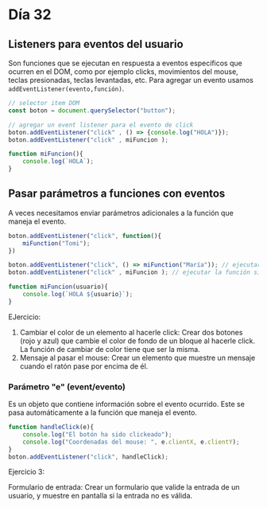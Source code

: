 # Día 32

## Listeners para eventos del usuario

Son funciones que se ejecutan en respuesta a eventos específicos que ocurren en el DOM, como por ejemplo clicks, movimientos del mouse, teclas presionadas, teclas levantadas, etc. Para agregar un evento usamos `addEventListener(evento,función)`.

```js
// selector item DOM
const boton = document.querySelector("button");

// agregar un event listener para el evento de click
boton.addEventListener("click" , () => {console.log("HOLA")});
boton.addEventListener("click" , miFuncion );

function miFuncion(){
    console.log(`HOLA`);
}
```

## Pasar parámetros a funciones con eventos

A veces necesitamos enviar parámetros adicionales a la función que maneja el evento.

```js
boton.addEventListener("click", function(){
    miFunction("Tomi");
})

boton.addEventListener("click", () => miFunction("María")); // ejecutar la función enviando parámetros, la debo meter dentro de una función flecha.
boton.addEventListener("click" , miFuncion ); // ejecutar la función sin enviar parámetros.

function miFuncion(usuario){
    console.log(`HOLA ${usuario}`);
}
```

EJercicio: 
1. Cambiar el color de un elemento al hacerle click:
Crear dos botones (rojo y azul) que cambie el color de fondo de un bloque al hacerle click. La función de cambiar de color tiene que ser la misma.
2. Mensaje al pasar el mouse:
Crear un elemento que muestre un mensaje cuando el ratón pase por encima de él.

### Parámetro "e" (event/evento)

Es un objeto que contiene información sobre el evento ocurrido. Este se pasa automáticamente a la función que maneja el evento.

```js
function handleClick(e){
    console.log("El botón ha sido clickeado");
    console.log("Coordenadas del mouse: ", e.clientX, e.clientY);
}
boton.addEventListener("click", handleClick);

```

Ejercicio 3:

Formulario de entrada:
Crear un formulario que valide la entrada de un usuario, y muestre en pantalla si la entrada no es válida.